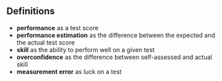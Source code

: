 ## Definitions

- **performance** as a test score
- **performance estimation** as the difference between the expected and
the actual test score
- **skill** as the ability to perform well on a given test
- **overconfidence** as the difference between self-assessed and actual skill
- **measurement error** as luck on a test
